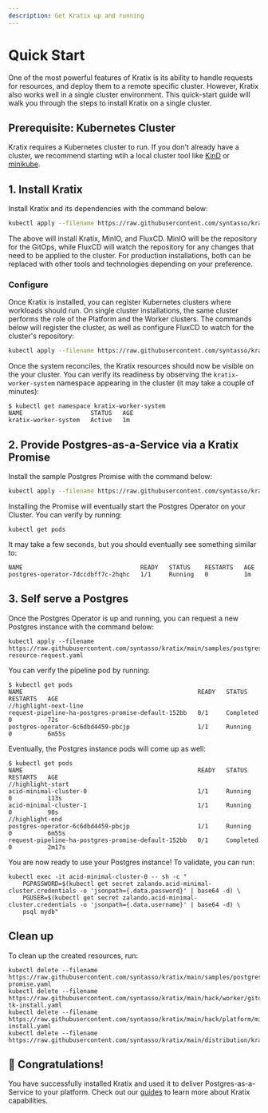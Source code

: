 ```yaml
---
description: Get Kratix up and running
---
```


# Quick Start

One of the most powerful features of Kratix is its ability to handle requests for
resources, and deploy them to a remote specific cluster. However, Kratix also works well
in a single cluster environment. This quick-start guide will walk you through the steps to
install Kratix on a single cluster.

## Prerequisite: Kubernetes Cluster

Kratix requires a Kubernetes cluster to run. If you don't already have a cluster, we
recommend starting wtih a local cluster tool like
[KinD](https://kind.sigs.k8s.io/docs/user/quick-start/) or
[minikube](https://minikube.sigs.k8s.io/docs/start/).

## 1. Install Kratix

Install Kratix and its dependencies with the command below:

```bash
kubectl apply --filename https://raw.githubusercontent.com/syntasso/kratix/main/hack/single-cluster/install-all-in-one.yaml
```

The above will install Kratix, MinIO, and FluxCD. MinIO will be the repository for the
GitOps, while FluxCD will watch the repository for any changes that need to be applied to
the cluster. For production installations, both can be replaced with other tools and
technologies depending on your preference.

### Configure

Once Kratix is installed, you can register Kubernetes clusters where workloads should run.
On single cluster installations, the same cluster performs the role of the Platform and
the Worker clusters. The commands below will register the cluster, as well as configure
FluxCD to watch for the cluster's repository:

```bash
kubectl apply --filename https://raw.githubusercontent.com/syntasso/kratix/main/hack/single-cluster/config-all-in-one.yaml
```

Once the system reconciles, the Kratix resources should now be visible on the your
cluster. You can verify its readiness by observing the `kratix-worker-system` namespace
appearing in the cluster (it may take a couple of minutes):

```console
$ kubectl get namespace kratix-worker-system
NAME                   STATUS   AGE
kratix-worker-system   Active   1m
```

## 2. Provide Postgres-as-a-Service via a Kratix Promise

Install the sample Postgres Promise with the command below:

```bash
kubectl apply --filename https://raw.githubusercontent.com/syntasso/kratix/main/samples/postgres/postgres-promise.yaml
```

Installing the Promise will eventually start the Postgres Operator on your Cluster. You
can verify by running:

```console
kubectl get pods
```

It may take a few seconds, but you should eventually see something similar to:
```console
NAME                                 READY   STATUS    RESTARTS   AGE
postgres-operator-7dccdbff7c-2hqhc   1/1     Running   0          1m
```

## 3. Self serve a Postgres

Once the Postgres Operator is up and running, you can request a new Postgres instance with
the command below:

```console
kubectl apply --filename https://raw.githubusercontent.com/syntasso/kratix/main/samples/postgres/postgres-resource-request.yaml
```

You can verify the pipeline pod by running:

```console
$ kubectl get pods
NAME                                                 READY   STATUS      RESTARTS   AGE
//highlight-next-line
request-pipeline-ha-postgres-promise-default-152bb   0/1     Completed   0          72s
postgres-operator-6c6dbd4459-pbcjp                   1/1     Running     0          6m55s
```

Eventually, the Postgres instance pods will come up as well:

```console
$ kubectl get pods
NAME                                                 READY   STATUS      RESTARTS   AGE
//highlight-start
acid-minimal-cluster-0                               1/1     Running     0          113s
acid-minimal-cluster-1                               1/1     Running     0          90s
//highlight-end
postgres-operator-6c6dbd4459-pbcjp                   1/1     Running     0          6m55s
request-pipeline-ha-postgres-promise-default-152bb   0/1     Completed   0          2m17s
```


You are now ready to use your Postgres instance! To validate, you can run:

```
kubectl exec -it acid-minimal-cluster-0 -- sh -c "
    PGPASSWORD=$(kubectl get secret zalando.acid-minimal-cluster.credentials -o 'jsonpath={.data.password}' | base64 -d) \
    PGUSER=$(kubectl get secret zalando.acid-minimal-cluster.credentials -o 'jsonpath={.data.username}' | base64 -d) \
    psql mydb"
```

## Clean up

To clean up the created resources, run:

```console
kubectl delete --filename https://raw.githubusercontent.com/syntasso/kratix/main/samples/postgres/postgres-promise.yaml
kubectl delete --filename https://raw.githubusercontent.com/syntasso/kratix/main/hack/worker/gitops-tk-install.yaml
kubectl delete --filename https://raw.githubusercontent.com/syntasso/kratix/main/hack/platform/minio-install.yaml
kubectl delete --filename https://raw.githubusercontent.com/syntasso/kratix/main/distribution/kratix.yaml
```

## 🎉 Congratulations!

You have successfully installed Kratix and used it to deliver Postgres-as-a-Service to
your platform. Check out our [guides](/docs/category/guides) to learn more about Kratix
capabilities.

